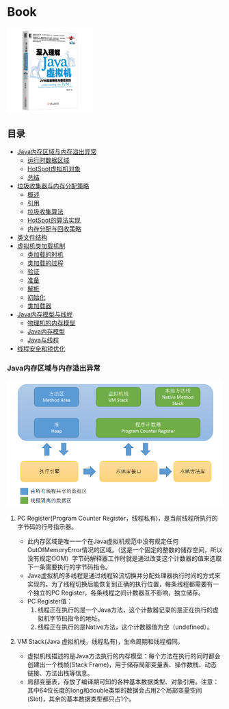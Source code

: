 # Book
![](/imgs/jvm/jvm-book.jpg "《深入理解Java虚拟机 第2版》")

## 目录

- [Java内存区域与内存溢出异常](#user-content-OOM)
    - [运行时数据区域](#user-content-RUNTIME-AREA)
    - [HotSpot虚拟机对象](#user-content-HOTSPOT-OBJ)
    - [总结](#user-content-OOM-SUMMARY)
- [垃圾收集器与内存分配策略](#user-content-GC-MECHINE-AND-MEMORY-ALLOCATION-STRATEGY)
    - [概述](#user-content-GC-OVERVIEW)
    - [引用](#user-content-REFERENCE)
    - [垃圾收集算法](#user-content-GC-ARITHMETHIC)
    - [HotSpot的算法实现](#HOTSPOT)
    - [内存分配与回收策略](#MEMORY-ALLOCATION-STRATEGY)
- [类文件结构](#CLASS-FILE-STRUCTURE)
- [虚拟机类加载机制](#CLASSLOADER)
    - [类加载的时机](#CLASS-LOAD-TIME)
    - [类加载的过程](#CLASS-LOAD-PROCESS)
    - [验证](#FILE-VALIDATION)
    - [准备](#FILE-PREPARE)
    - [解析](#FILE-ANALYSIS)
    - [初始化](#FILE-INIT)
    - [类加载器](#CLASSLOADER-MECHINE)
- [Java内存模型与线程](#MEMORY-MODEL-AND_THREAD)
    - [物理机的内存模型](#PHYSIC-MEMORY-MODEL)
    - [Java内存模型](#JAVA-MEMORY-MODEL)
    - [Java与线程](#JAVA-AND-THREAD)
- [线程安全和锁优化](#THREAD-SECURITY-AND-LOCK-OPTIMIZE)

### <a id="OOM">Java内存区域与内存溢出异常</a>
![运行时数据区域](/imgs/jvm/jvm-1.png)

1. PC Register(Program Counter Register，线程私有)，是当前线程所执行的字节码的行号指示器。
    - 此内存区域是唯一一个在Java虚拟机规范中没有规定任何OutOfMemoryError情况的区域。（这是一个固定的整数的储存空间，所以没有规定OOM）字节码解释器工作时就是通过改变这个计数器的值来选取下一条需要执行的字节码指令。
    - Java虚拟机的多线程是通过线程轮流切换并分配处理器执行时间的方式来实现的。为了线程切换后能恢复到正确的执行位置，每条线程都需要有一个独立的PC Register，各条线程之间计数器互不影响，独立储存。
    - PC Register值：
        1. 线程正在执行的是一个Java方法，这个计数器记录的是正在执行的虚拟机字节码指令的地址。
        2. 线程正在执行的是Native方法，这个计数器值为空（undefined）。

2. VM Stack(Java 虚拟机栈，线程私有)，生命周期和线程相同。
    - 虚拟机栈描述的是Java方法执行的内存模型：每个方法在执行的同时都会创建出一个栈帧(Stack Frame)，用于储存局部变量表、操作数栈、动态链接、方法出栈等信息。
    - 局部变量表，存放了编译期可知的各种基本数据类型、对象引用。注意：其中64位长度的long和double类型的数据会占用2个局部变量空间(Slot)，其余的基本数据类型都只占1个。